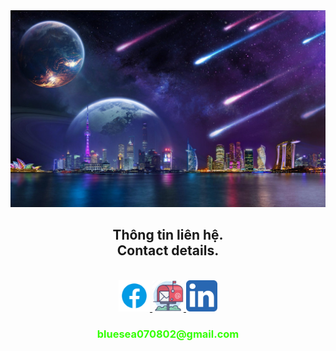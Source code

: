 

<head>
  <link rel="stylesheet.css" href="css\stylesheet.css" />
</head>
<body>
<!-- ![](images\wp9152753-space-city-wallpapers.jpg) -->
<a>
  <img src="images\wp9152753-space-city-wallpapers.jpg" width="1200" alt="background"/>
</a>
<br>



<!-- <h2 align="center">GitHub Stats</h2> -->
<!-- https://github.com/anuraghazra/github-readme-stats -->
<!-- <br>
<div align=center>
  <a href="#" title="HMT2002">
    <img width="315" align="center" src="https://github-readme-stats.vercel.app/api/top-langs/?username=HMT2002&hide=c%23,powershell,Mathematica,Ruby,Objective-C,Objective-C%2b%2b,Cuda&title_color=61dafb&text_color=ffffff&icon_color=61dafb&bg_color=20232a&langs_count=8&layout=compact&border_color=61dafb&hide_border=true" />
  </a>
  <a href="#" title="HMT2002">
    <img align="right" width="434" src="https://github-readme-stats.vercel.app/api?username=HMT2002&show_icons=true&theme=react&border_color=61dafb&hide_border=true" />
  </a>
</div> 
 
<br> -->
<h2 align="center">Thông tin liên hệ.<br/>
  Contact details.
</h2>
<br>
<!-- https://icons8.com -->
<div align="center">

  </a>
  <a href="https://www.facebook.com/man.royal.984" target="blank">
    <img src="images\icons8-facebook-480.png"
    width="50" height="50"
     alt="IllIll" />
  </a>
  <a href="mailto:bluesea070802@gmail.com" target="top">
    <img src="images\mailbox_mail_post_email-128.png" 
    width="50" height="50"
    alt="bluesea-mailbox" />
  </a>
  <a href="https://www.linkedin.com/in/minh-tu%E1%BB%87-h%E1%BB%93-476664214/">
    <img src="images\5296501_linkedin_network_linkedin logo_icon.png"
    width="50" height="50"
    alt="linkedin"
    />
  </a>
  <br>
  <h3 style="color: rgb(51, 255, 0)">
    bluesea070802@gmail.com
  </h3>
</div>

<br>

</body>
<!-- <video width="320" height="240" controls onloadstart="this.volume=0.2">
  <source src="https://user-images.githubusercontent.com/82308907/157260893-b3df056b-c81e-4ea4-b040-4c9fc9f3c095.mp4" type="video/mp4">
</video> -->

<!-- https://user-images.githubusercontent.com/82308907/157260893-b3df056b-c81e-4ea4-b040-4c9fc9f3c095.mp4 -->

